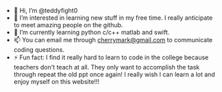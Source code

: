 - 👋 Hi, I’m @teddyfight0
- 👀 I’m interested in learning new stuff in my free time. I really anticipate to meet amazing people on the github.
- 🌱 I’m currently learning python c/c++ matlab and swift.
- 📫 You can email me through cherrymark@gmail.com to communicate coding questions.
- ⚡ Fun fact: I find  it really hard to learn to code in the college because teachers don't teach at all. They only want to accomplish the task through repeat the old ppt once again!
I really wish I can learn a lot and enjoy myself on this website!!!
